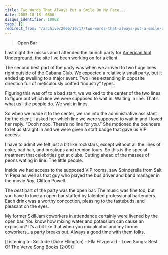 ```yaml
---
title: Two Words That Always Put a Smile On My Face...
date: 2005-10-18 -0800
disqus_identifier: 10868
tags: []
redirect_from: "/archive/2005/10/17/two-words-that-always-put-a-smile-on-my-face.aspx/"
---
```


> **Open Bar**

Last night the missus and I attended the launch party for [American Idol
Underground](http://www.idolunderground.com/pages/welcome.aspx), the
site I’ve been working on for a client.

The second best part of the party was when we arrived to two huge lines
right outside of the Cabana Club. We expected a relatively small party,
but it ended up swelling to a major event. Two lines extending in
opposite direction full of meticulously coiffed “industry” types.

Figuring this was off to a bad start, we walked to the center of the two
lines to figure out which line we were supposed to wait in. Waiting in
line. That’s what us little people do. We wait in lines.

So when we made it to the center, we ran into the administrative
assistant for the client. I asked her which line we were supposed to
wait in and I loved her reply. “Oooh nooo. There’s no line for *you*.”
She motioned the bouncers to let us straight in and we were given a
staff badge that gave us VIP access.

I have to admit we felt just a bit like rockstars, except without all
the lines of coke, bad hair, and breakups and reunion tours. So this is
the special treatment that celebrities get at clubs. Cutting ahead of
the masses of peons wating in line. The little people.

Inside we had access to the supposed VIP rooms, saw Spinderella from
Salt ’n Pepa as well as that guy who played the bus driver and band
manager in the movie *Ray*, Clifton Powell.

The *best* part of the party was the open bar. The music was fine too,
but you have to love an open bar staffed by talented professional
bartenders. Each drink was a worthy concoction, pleasing to the
tastebuds, and pleasant on the eyes.

My former SkillJam coworkers in attendance certainly were livened by the
open bar. You know how mixing water and potassium can cause an
explosion? It’s a bit like that when you mix alcohol and my former
coworkers...a party breaks out. Always a good time with them folks.

[Listening to: Solitude (Duke Ellington) - Ella Fitzgerald - Love Songs:
Best Of The Verve Song Books (2:09)]

